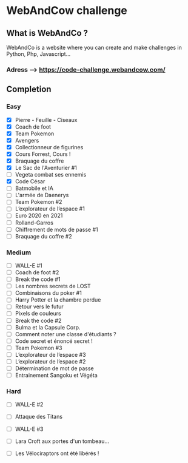 # WebAndCow challenge 
## What is WebAndCo ?
WebAndCo is a website where you can create and make challenges in Python, Php, Javascript...
### Adress --> https://code-challenge.webandcow.com/


## Completion 
### Easy
- [x] Pierre - Feuille - Ciseaux
- [x] Coach de foot 
- [x] Team Pokemon 
- [x] Avengers 
- [x] Collectionneur de figurines
- [x] Cours Forrest, Cours ! 
- [x] Braquage du coffre
- [x] Le Sac de l'Aventurier #1
- [ ] Vegeta combat ses ennemis 
- [x] Code César 
- [ ] Batmobile et IA
- [ ] L'armée de Daenerys
- [ ] Team Pokemon #2
- [ ] L’explorateur de l’espace #1
- [ ] Euro 2020 en 2021
- [ ] Rolland-Garros
- [ ] Chiffrement de mots de passe #1
- [ ] Braquage du coffre #2

### Medium
- [ ] WALL-E #1
- [ ] Coach de foot #2 
- [ ] Break the code #1 
- [ ] Les nombres secrets de LOST
- [ ] Combinaisons du poker #1 
- [ ] Harry Potter et la chambre perdue
- [ ] Retour vers le futur
- [ ] Pixels de couleurs
- [ ] Break the code #2 
- [ ] Bulma et la Capsule Corp.
- [ ] Comment noter une classe d'étudiants ? 
- [ ] Code secret et énoncé secret ! 
- [ ] Team Pokemon #3
- [ ] L’explorateur de l’espace #3
- [ ] L’explorateur de l’espace #2
- [ ] Détermination de mot de passe
- [ ] Entrainement Sangoku et Végéta
### Hard
- [ ] WALL-E #2
- [ ] Attaque des Titans
- [ ] WALL-E #3
- [ ] Lara Croft aux portes d'un tombeau...
- [ ] Les Vélociraptors ont été libérés !  

